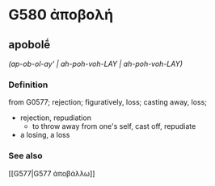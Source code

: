 # G580 ἀποβολή

## apobolḗ

_(ap-ob-ol-ay' | ah-poh-voh-LAY | ah-poh-voh-LAY)_

### Definition

from G0577; rejection; figuratively, loss; casting away, loss; 

- rejection, repudiation
  - to throw away from one's self, cast off, repudiate
- a losing, a loss

### See also

[[G577|G577 ἀποβάλλω]]
